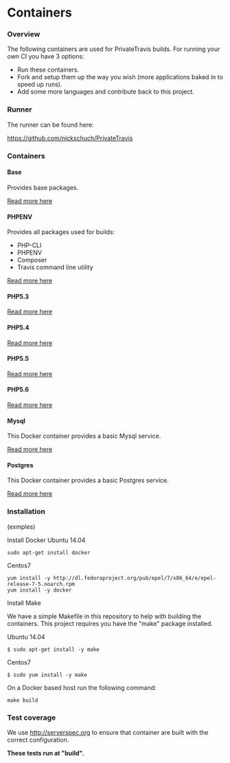 Containers
==========

### Overview

The following containers are used for PrivateTravis builds. For running your own CI you have 3 options:

* Run these containers.
* Fork and setup them up the way you wish (more applications baked in to speed up runs).
* Add some more languages and contribute back to this project.

### Runner

The runner can be found here:

https://github.com/nickschuch/PrivateTravis

### Containers

#### Base

Provides base packages.

[Read more here](base)

#### PHPENV

Provides all packages used for builds:

* PHP-CLI
* PHPENV
* Composer
* Travis command line utility

[Read more here](phpenv)

#### PHP5.3

[Read more here](php5.3)

#### PHP5.4

[Read more here](php5.4)

#### PHP5.5

[Read more here](php5.5)

#### PHP5.6

[Read more here](php5.6)

#### Mysql

This Docker container provides a basic Mysql service.

[Read more here](mysql)

#### Postgres

This Docker container provides a basic Postgres service.

[Read more here](postgres)

### Installation
(exmples)

Install Docker
Ubuntu 14.04
```
sudo apt-get install docker
```
Centos7
```
yum install -y http://dl.fedoraproject.org/pub/epel/7/x86_64/e/epel-release-7-5.noarch.rpm
yum install -y docker
```

Install Make

We have a simple Makefile in this repository to help with building the
containers. This project requires you have the "make" package installed.

Ubuntu 14.04
```
$ sudo apt-get install -y make
```
Centos7
```
$ sudo yum install -y make
```

On a Docker based host run the following command:

```
make build
```

### Test coverage

We use http://serverspec.org to ensure that container are built with the correct
configuration.

**These tests run at "build".**
